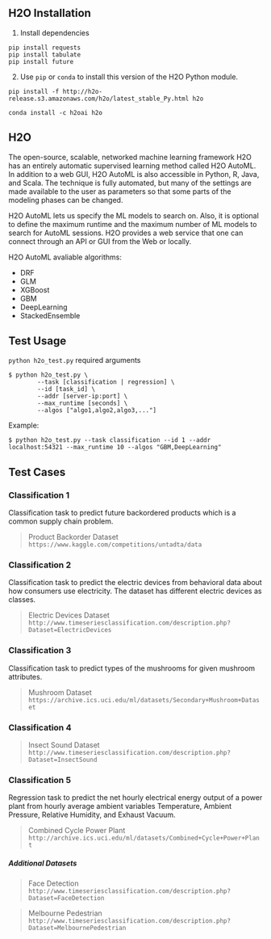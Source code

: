 ## H2O Installation

1. Install dependencies

```shell
pip install requests
pip install tabulate
pip install future
```

2. Use `pip` or `conda` to install this version of the H2O Python module.

```shell
pip install -f http://h2o-release.s3.amazonaws.com/h2o/latest_stable_Py.html h2o
```

```shell
conda install -c h2oai h2o
```
## H2O

The open-source, scalable, networked machine learning framework H2O has an entirely automatic supervised learning method called H2O AutoML. In addition to a web GUI, H2O AutoML is also accessible in Python, R, Java, and Scala. The technique is fully automated, but many of the settings are made available to the user as parameters so that some parts of the modeling phases can be changed.

H2O AutoML lets us specify the ML models to search on. Also, it is optional to define the maximum runtime and the maximum number of ML models to search for AutoML sessions. H2O provides a web service that one can connect through an API or GUI from the Web or locally.

H2O AutoML avaliable algorithms:
- DRF
- GLM
- XGBoost
- GBM
- DeepLearning
- StackedEnsemble

## Test Usage

`python h2o_test.py` required arguments

```shell
$ python h2o_test.py \
        --task [classification | regression] \
        --id [task_id] \
        --addr [server-ip:port] \
        --max_runtime [seconds] \
        --algos ["algo1,algo2,algo3,..."]
```

Example:
```shell
$ python h2o_test.py --task classification --id 1 --addr localhost:54321 --max_runtime 10 --algos "GBM,DeepLearning"
```

## Test Cases

### Classification 1

Classification task to predict future backordered products which is a common supply chain problem.
> Product Backorder Dataset
` https://www.kaggle.com/competitions/untadta/data`

### Classification 2

Classification task to predict the electric devices from behavioral data about how consumers use electricity. The dataset has different electric devices as classes.
> Electric Devices Dataset
` http://www.timeseriesclassification.com/description.php?Dataset=ElectricDevices `

### Classification 3

Classification task to predict types of the mushrooms for given mushroom attributes.
> Mushroom Dataset
` https://archive.ics.uci.edu/ml/datasets/Secondary+Mushroom+Dataset `

### Classification 4

> Insect Sound Dataset
` http://www.timeseriesclassification.com/description.php?Dataset=InsectSound `

### Classification 5

Regression task to predict the net hourly electrical energy output of a power plant from hourly average ambient variables Temperature, Ambient Pressure, Relative Humidity, and Exhaust Vacuum.
> Combined Cycle Power Plant
` http://archive.ics.uci.edu/ml/datasets/Combined+Cycle+Power+Plant`

##### Additional Datasets
> Face Detection
` http://www.timeseriesclassification.com/description.php?Dataset=FaceDetection `

> Melbourne Pedestrian
` http://www.timeseriesclassification.com/description.php?Dataset=MelbournePedestrian `
